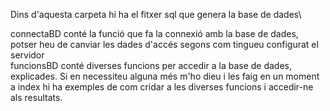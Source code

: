 Dins d'aquesta carpeta hi ha el fitxer sql que genera la base de dades\

connectaBD conté la funció que fa la connexió amb la base de dades, potser heu de canviar les dades d'accés segons com tingueu configurat el servidor\
funcionsBD conté diverses funcions per accedir a la base de dades, explicades. Si en necessiteu alguna més m'ho dieu i les faig en un moment\
a index hi ha exemples de com cridar a les diverses funcions i accedir-ne als resultats.
